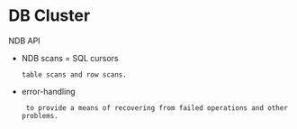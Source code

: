 # DB Cluster

 NDB API

* NDB scans = SQL cursors 

      table scans and row scans.

* error-handling 

       to provide a means of recovering from failed operations and other problems.

